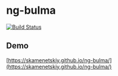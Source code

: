 # ng-bulma
[![Build Status](https://travis-ci.org/skamenetskiy/ng-bulma.svg?branch=master)](https://travis-ci.org/skamenetskiy/ng-bulma)

## Demo
[https://skamenetskiy.github.io/ng-bulma/](https://skamenetskiy.github.io/ng-bulma/)